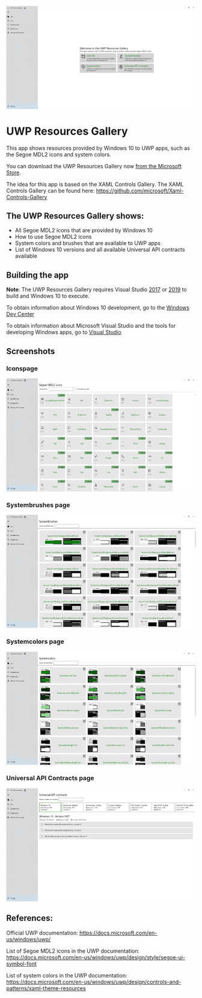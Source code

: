 ![Startpage of UWP Resources Gallery](./docs/Screenshot_Startpage.png)

# UWP Resources Gallery

This app shows resources provided by Windows 10 to UWP apps, such as the Segoe MDL2 icons and system colors.

You can download the UWP Resources Gallery now [from the Microsoft Store](https://www.microsoft.com/p/uwp-resources-gallery/9pjjl433vx9r?rtc=1).

The idea for this app is based on the XAML Controls Gallery. The XAML Controls Gallery can be found here: https://github.com/microsoft/Xaml-Controls-Gallery

## The UWP Resources Gallery shows:
 * All Segoe MDL2 icons that are provided by Windows 10
 * How to use Segoe MDL2 icons
 * System colors and brushes that are available to UWP apps
 * List of Windows 10 versions and all available Universal API contracts available

## Building the app
**Note**: The UWP Resources Gallery requires Visual Studio [2017](http://go.microsoft.com/fwlink/?LinkID=532422) or [2019](https://visualstudio.microsoft.com/vs/) to build and Windows 10 to execute.

To obtain information about Windows 10 development, go to the [Windows Dev Center](https://developer.microsoft.com/windows)

To obtain information about Microsoft Visual Studio and the tools for developing Windows apps, go to [Visual Studio](http://go.microsoft.com/fwlink/?LinkID=532422)

## Screenshots

### Iconspage
<img alt="Iconspage of UWP Resources Gallery" src="./docs/Screenshot_Iconspage.png" height="300">

### Systembrushes page
<img alt="Systembrushes of UWP Resources Gallery" src="./docs/Screenshot_Systembrushespage.png" height="300">

### Systemcolors page
<img alt="Systemcolors of UWP Resources Gallery" src="./docs/Screenshot_Systemcolorspage.png" height="300">

### Universal API Contracts page
<img alt="Universal API contracts page of UWP Resources Gallery" src="./docs/Screenshot_UniversalAPIContractsPage.png" height="300">

## References:

Official UWP documentation: https://docs.microsoft.com/en-us/windows/uwp/

List of Segoe MDL2 icons in the UWP documentation: https://docs.microsoft.com/en-us/windows/uwp/design/style/segoe-ui-symbol-font

List of system colors in the UWP documentation: https://docs.microsoft.com/en-us/windows/uwp/design/controls-and-patterns/xaml-theme-resources
